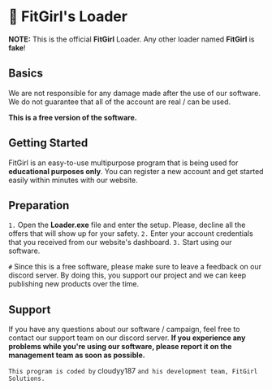 # 🍌 FitGirl's Loader

**NOTE:** This is the official __FitGirl__ Loader. Any other loader named **FitGirl** is **fake**!

## Basics

We are not responsible for any damage made after the use of our software. We do not guarantee that all of the account are real / can be used. 

**This is a free version of the software.** 


## Getting Started

FitGirl is an easy-to-use multipurpose program that is being used for **educational purposes only**. You can register a new account and get started easily within minutes with our website.


## Preparation

`1.` Open the **Loader.exe** file and enter the setup. Please, decline all the offers that will show up for your safety.
`2.` Enter your account credentials that you received from our website's dashboard.
`3.` Start using our software. 

`#` Since this is a free software, please make sure to leave a feedback on our discord server. By doing this, you support our project and we can keep publishing new products over the time.


## Support

If you have any questions about our software / campaign, feel free to contact our support team on our discord server. **If you experience any problems while you're using our software, please report it on the management team as soon as possible.**


`This program is coded by` cloudyy187 `and his development team, FitGirl Solutions.`

